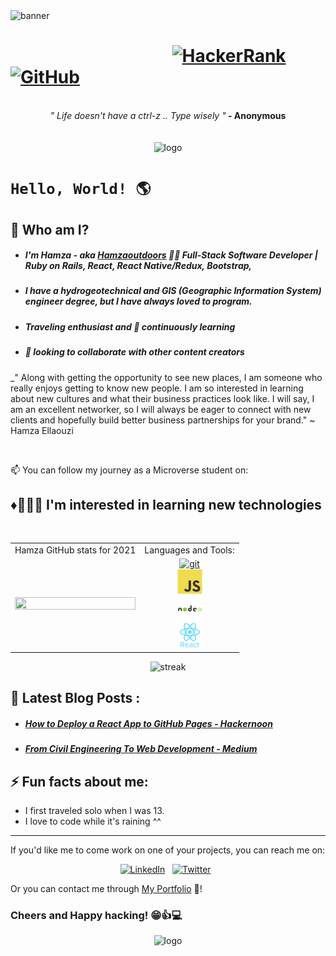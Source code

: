 
   <img alt="banner" src="https://user-images.githubusercontent.com/80895497/221565737-7cfc668b-db91-4ab7-b831-17587de8ff31.gif"/>

# &nbsp;&nbsp;&nbsp;&nbsp;&nbsp;&nbsp;&nbsp;&nbsp;&nbsp;&nbsp;&nbsp;&nbsp;&nbsp;&nbsp;&nbsp;&nbsp;&nbsp;&nbsp;&nbsp;&nbsp;&nbsp;&nbsp;&nbsp;&nbsp;&nbsp;&nbsp;&nbsp;&nbsp;&nbsp;&nbsp;&nbsp;&nbsp;&nbsp;&nbsp;&nbsp;&nbsp;&nbsp;&nbsp;&nbsp;<a href="https://www.hackerrank.com/ellaouzihamza" target="_blank"><img alt="HackerRank" src="https://img.shields.io/badge/-Hackerrank-2EC866?style=for-the-badge&logo=HackerRank&logoColor=white"/></a>&nbsp;&nbsp;<a href="https://github.com/Hamzaoutdoors" target="_blank"><img alt="GitHub" src="https://img.shields.io/badge/github-%23121011.svg?style=for-the-badge&logo=github&logoColor=white"/></a>


 </br>
 <div align="center">
  <em align="center">" Life doesn't have a ctrl-z .. Type wisely "</em><strong> - Anonymous</strong>
  </div>
 </br>
 </br>
  <div align="center">
     <img alt="logo" src="https://camo.githubusercontent.com/d8d49a59fd20bc4cd6e471a051e4cec355061eab3a275fde5db124900af42456/68747470733a2f2f6d656469612e67697068792e636f6d2f6d656469612f7a6e74517a50513763664969632f67697068792e6769663f6369643d656366303565343738766c7a343462336f64647a75346f72746b78366169716e397a3834356f6e697532643939653437267269643d67697068792e6769662663743d67" width="100" height="100"/>
  </div>
 
# `Hello, World! 🌎` 
 
## 👨‍ Who am I?  

- ##### I'm Hamza - aka [Hamzaoutdoors](https://github.com/Hamzaoutdoors) 👨‍💻 Full-Stack Software Developer | Ruby on Rails, React, React Native/Redux, Bootstrap,
- ##### I have a hydrogeotechnical and GIS (Geographic Information System) engineer degree, but I have always loved to program.
- ##### Traveling enthusiast and 🌱 continuously learning
- ##### 👯 looking to collaborate with other content creators

_" Along with getting the opportunity to see new places, I am someone who really enjoys getting to know new people. I am so interested in learning about new cultures and what their business practices look like. I will say, I am an excellent networker, so I will always be eager to connect with new clients and hopefully build better business partnerships for your brand." ~ Hamza Ellaouzi

</br>

📫 You can follow my journey as a Microverse student on:
</br>

## :diamonds:🏃‍♂️💨 I'm interested in learning new technologies

</br>
<table align="center">
  <tr>
    <td align="center"> Hamza GitHub stats for 2021</td>
    <td align="center">Languages and Tools:</td>
  </tr>
  <tr>
    <td align="center"><img src="https://github-readme-stats.vercel.app/api?username=Hamzaoutdoors&show_icons=true&theme=dark" width=100% height=100%></td>
    <td align="center"><a href="https://git-scm.com/" target="_blank"> <img src="https://www.vectorlogo.zone/logos/git-scm/git-scm-icon.svg" alt="git" width="40" height="40"/> </a> </br> <a href="https://developer.mozilla.org/en-US/docs/Web/JavaScript" target="_blank"> <img src="https://raw.githubusercontent.com/devicons/devicon/master/icons/javascript/javascript-original.svg" alt="javascript" width="40" height="40"/> </a> </br> <a href="https://nodejs.org" target="_blank"> <img src="https://raw.githubusercontent.com/devicons/devicon/master/icons/nodejs/nodejs-original-wordmark.svg" alt="nodejs" width="40" height="40"/> </a> </br> <a href="https://reactjs.org/" target="_blank"> <img src="https://raw.githubusercontent.com/devicons/devicon/master/icons/react/react-original-wordmark.svg" alt="react" width="40" height="40"/> </a></td>
  </tr>
 </table>
 
 <div align="center">
    <img src="https://github-readme-streak-stats.herokuapp.com/?user=Hamzaoutdoors&theme=github-dark" alt="streak""/> 
</div>
 
## 📕 Latest Blog Posts :
                                                                                                                   
- ##### [How to Deploy a React App to GitHub Pages - Hackernoon](https://hackernoon.com/how-to-deploy-a-react-app-to-github-pages)
- ##### [From Civil Engineering To Web Development - Medium](https://medium.com/@hamzaellaouzi/from-civil-engineer-with-3years-of-working-in-geology-to-software-engineer-8bfe708cc988)


## ⚡ Fun facts about me:
                                                                                                                   
- I first traveled solo when I was 13. 
- I love to code while it's raining ^^                                                                                                               
                                                                                                       

---

If you'd like me to come work on one of your projects, you can reach me on:
<div align="center">
<a href="https://www.linkedin.com/in/hamzaellaouzi/?locale=en_US" target="_blank"><img alt="LinkedIn" src="https://img.shields.io/badge/linkedin-%230077B5.svg?style=for-the-badge&logo=linkedin&logoColor=white"/></a>&nbsp;&nbsp;
 <a href="https://twitter.com/EllaouziHamza" target="_blank"><img alt="Twitter" src="https://img.shields.io/badge/@ellouzihamza-%231DA1F2.svg?style=for-the-badge&logo=Twitter&logoColor=white"/></a>&nbsp;&nbsp;
 </div>

Or you can contact me through [My Portfolio](https://hamza-ellaouzi.netlify.app/) 💼!


### Cheers and Happy hacking! 😁👍💻

 <div align="center">
   <img alt="logo" src="https://user-images.githubusercontent.com/80895497/230155403-76d32e0a-f51f-4d1c-b764-707fe9b654a9.png" width="300" height="300"/>
  </div>
 </br>

